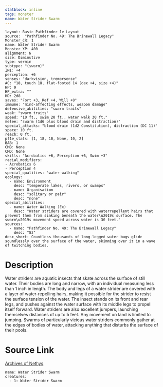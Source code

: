 ```yaml
---
statblock: inline
tags: monster
name: Water Strider Swarm
---
```

```statblock
layout: Basic Pathfinder 1e Layout
source:  "Pathfinder No. 49: The Brinewall Legacy"
Monster_CR: 1
name: Water Strider Swarm
Monster_XP: 400
alignment: N
size: Diminutive
type: vermin
subtype: "(swarm)"
INI: +4
perception: +6
senses: "darkvision, tremorsense"
AC: "18, touch 18, flat-footed 14 (dex +4, size +4)"
HP: 9
HP_extra: ""
HD: 2d8
saves: "Fort +3, Ref +4, Will +0"
immune: "mind-affecting effects, weapon damage"
defensive_abilities: "swarm traits"
weak: "swarm traits"
speed: "10 ft., swim 20 ft., water walk 30 ft."
melee: "swarm (1d6 plus blood drain and distraction)"
special_attacks: "blood drain (1d2 Constitution), distraction (DC 11)"
space: 10 ft.
reach: 0 ft.
pf1e_stats: [1, 18, 10, None, 10, 2]
BAB: 1
CMB: None
CMD: None
skills: "Acrobatics +6, Perception +6, Swim +3"
racial_modifiers:
- Acrobatics 6
- Perception 4
special_qualities: "water walking"
ecology:
  - name: Environment
    desc: "temperate lakes, rivers, or swamps"
  - name: Organisation
    desc: "solitary or pair"
    desc: "none"
special_abilities:
  - name: Water Walking (Ex)
    desc: "Water striders are covered with waterrepellent hairs that prevent them from sinking beneath the water\u2019s surface. The swarm\u2019s movement speed across water is 30 feet."
sources:
  - name: "Pathfinder No. 49: The Brinewall Legacy"
    desc: "82"
desc_short: Countless thousands of long-legged water bugs glide soundlessly over the surface of the water, skimming over it in a wave of twitching bodies.
```
# Description
Water striders are aquatic insects that skate across the surface of still water. Their bodies are long and narrow, with an individual measuring less than 1 inch in length. The body and legs of a water strider are covered with a layer of water-repelling hairs, making it possible for the strider to resist the surface tension of the water. The insect stands on its front and rear legs, and pushes against the water surface with its middle legs to propel itself forward. Water striders are also excellent jumpers, launching themselves distances of up to 5 feet. Any movement on land is limited to jumping. Swarms of particularly vicious water striders commonly gather at the edges of bodies of water, attacking anything that disturbs the surface of their pools.
# Source Link
[Archives of Nethys](https://aonprd.com/MonsterDisplay.aspx?ItemName=Water%20Strider%20Swarm)
```encounter-table
name: Water Strider Swarm
creatures:
  - 1: Water Strider Swarm
```
